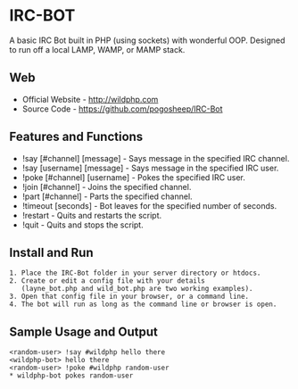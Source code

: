 IRC-BOT
=============
A basic IRC Bot built in PHP (using sockets) with wonderful OOP. 
Designed to run off a local LAMP, WAMP, or MAMP stack.

Web
-------
* Official Website - http://wildphp.com
* Source Code - https://github.com/pogosheep/IRC-Bot

Features and Functions
-------
* !say [#channel] [message] - Says message in the specified IRC channel.
* !say [username] [message] - Says message in the specified IRC user.
* !poke [#channel] [username] - Pokes the specified IRC user.
* !join [#channel] - Joins the specified channel.
* !part [#channel] - Parts the specified channel.
* !timeout [seconds] - Bot leaves for the specified number of seconds.
* !restart - Quits and restarts the script.
* !quit - Quits and stops the script. 
    
Install and Run
-------
    1. Place the IRC-Bot folder in your server directory or htdocs. 
    2. Create or edit a config file with your details 
       (layne_bot.php and wild_bot.php are two working examples).
    3. Open that config file in your browser, or a command line.
    4. The bot will run as long as the command line or browser is open. 

Sample Usage and Output
-------
    <random-user> !say #wildphp hello there
    <wildphp-bot> hello there
    <random-user> !poke #wildphp random-user
    * wildphp-bot pokes random-user